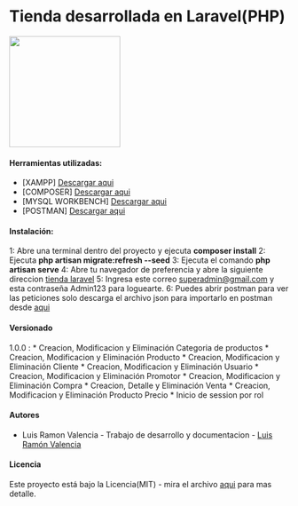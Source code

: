 # Tienda desarrollada en Laravel(PHP)

<img src="http://drive.google.com/uc?export=view&id=1KWxrBekfb4q_oSWyMH0HMp6QfURAp2U7" width="200">


#### Herramientas utilizadas:
- [XAMPP] [Descargar aqui](https://www.apachefriends.org/download.html "Descargar aqui")
- [COMPOSER] [Descargar aqui](https://getcomposer.org/Composer-Setup.exe "Descargar aqui")
- [MYSQL WORKBENCH] [Descargar aqui](https://dev.mysql.com/downloads/file/?id=510444 "Descargar aqui")
- [POSTMAN] [Descargar aqui](https://dl.pstmn.io/download/latest/win64 "Descargar aqui")


#### Instalación:
1: Abre una terminal dentro del proyecto y ejecuta **composer install**
2: Ejecuta **php artisan migrate:refresh --seed**
3: Ejecuta el comando **php artisan serve**
4: Abre tu navegador de preferencia y abre la siguiente direccion [tienda laravel](http://127.0.0.1:8000 "tienda laravel")
5: Ingresa este correo superadmin@gmail.com y esta contraseña Admin123 para loguearte.
6: Puedes abrir postman para ver las peticiones solo descarga el archivo json para importarlo en postman desde [aqui](https://github.com/LuisRaymons/tienda-web/blob/3b5c5ff22cddedc48f330f1c4c040aa6c8888e61/peticiones%20postman/Proyecto%20web%20y%20pyqt5.postman_collection.json "aqui")

#### Versionado
1.0.0 :
	* Creacion, Modificacion y Eliminación Categoria de productos
	* Creacion, Modificacion y Eliminación Producto
	* Creacion, Modificacion y Eliminación Cliente
	* Creacion, Modificacion y Eliminación Usuario
	* Creacion, Modificacion y Eliminación Promotor
	* Creacion, Modificacion y Eliminación Compra
	* Creacion, Detalle y Eliminación Venta
	* Creacion, Modificacion y Eliminación Producto Precio 
	* Inicio de session por rol

#### Autores
- Luis Ramon Valencia - Trabajo de desarrollo y documentacion - [Luis Ramón Valencia](https://github.com/LuisRaymons "Luis Ramón Valencia")

#### Licencia
Este proyecto está bajo la Licencia(MIT) - mira el archivo [aqui](https://github.com/LuisRaymons/tiendaC-/blob/21368f3c5fe04bfd6df1b640331470046e3bde33/LICENSE.md "aqui") para mas detalle.







